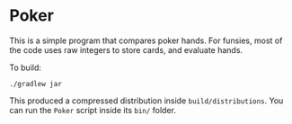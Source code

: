 # Poker

This is a simple program that compares poker hands. For funsies, most of the code uses raw integers to store cards,
and evaluate hands.

To build:
```shell script
./gradlew jar
```

This produced a compressed distribution inside `build/distributions`.
You can run the `Poker` script inside its `bin/` folder.